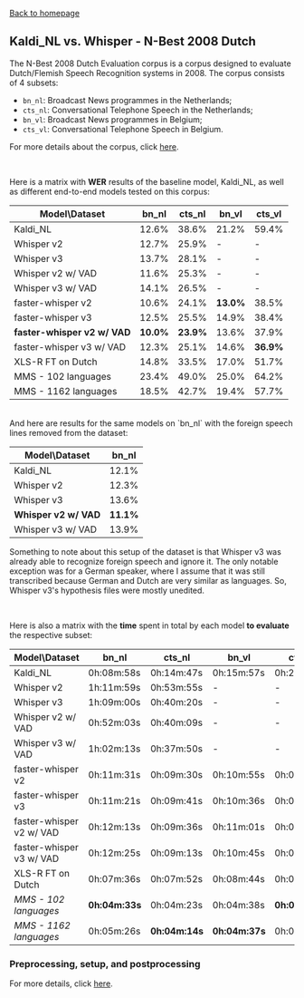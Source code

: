 [Back to homepage](../../index.md)

<h2>Kaldi_NL vs. Whisper - N-Best 2008 Dutch</h2>

The N-Best 2008 Dutch Evaluation corpus is a corpus designed to evaluate Dutch/Flemish Speech Recognition systems in 2008. The corpus consists of 4 subsets:
- `bn_nl`: Broadcast News programmes in the Netherlands;
- `cts_nl`: Conversational Telephone Speech in the Netherlands;
- `bn_vl`: Broadcast News programmes in Belgium;
- `cts_vl`: Conversational Telephone Speech in Belgium.

For more details about the corpus, click [here](https://citeseerx.ist.psu.edu/document?repid=rep1&type=pdf&doi=32b10cb0f4cb99ba934f5be5066638a5ad9b19f2).

<br>

Here is a matrix with **WER** results of the baseline model, Kaldi_NL, as well as different end-to-end models tested on this corpus:

|Model\Dataset|bn_nl|cts_nl|bn_vl|cts_vl|
|---|---|---|---|---|
|Kaldi_NL|12.6%|38.6%|21.2%|59.4%|
|Whisper v2|12.7%|25.9%|-|-|
|Whisper v3|13.7%|28.1%|-|-|
|Whisper v2 w/ VAD|11.6%|25.3%|-|-|
|Whisper v3 w/ VAD|14.1%|26.5%|-|-|
|faster-whisper v2|10.6%|24.1%|**13.0%**|38.5%|
|faster-whisper v3|12.5%|25.5%|14.9%|38.4%|
|**faster-whisper v2 w/ VAD**|**10.0%**|**23.9%**|13.6%|37.9%|
|faster-whisper v3 w/ VAD|12.3%|25.1%|14.6%|**36.9%**|
|XLS-R FT on Dutch|14.8%|33.5%|17.0%|51.7%|
|MMS - 102 languages|23.4%|49.0%|25.0%|64.2%|
|MMS - 1162 languages|18.5%|42.7%|19.4%|57.7%|

<br>
And here are results for the same models on `bn_nl` with the foreign speech lines removed from the dataset:

|Model\Dataset|bn_nl|
|---|---|
|Kaldi_NL|12.1%|
|Whisper v2|12.3%|
|Whisper v3|13.6%|
|**Whisper v2 w/ VAD**|**11.1%**|
|Whisper v3 w/ VAD|13.9%|

Something to note about this setup of the dataset is that Whisper v3 was already able to recognize foreign speech and ignore it. The only notable exception was for a German speaker, where I assume that it was still transcribed because German and Dutch are very similar as languages. So, Whisper v3's hypothesis files were mostly unedited.

<br>

Here is also a matrix with the **time** spent in total by each model **to evaluate** the respective subset:

|Model\Dataset|bn_nl|cts_nl|bn_vl|cts_vl|
|---|---|---|---|---|
|Kaldi_NL|0h:08m:58s|0h:14m:47s|0h:15m:57s|0h:20m:07s|
|Whisper v2|1h:11m:59s|0h:53m:55s|-|-|
|Whisper v3|1h:09m:00s|0h:40m:20s|-|-|
|Whisper v2 w/ VAD|0h:52m:03s|0h:40m:09s|-|-|
|Whisper v3 w/ VAD|1h:02m:13s|0h:37m:50s|-|-|
|faster-whisper v2|0h:11m:31s|0h:09m:30s|0h:10m:55s|0h:09m:39s|
|faster-whisper v3|0h:11m:21s|0h:09m:41s|0h:10m:36s|0h:09m:54s|
|faster-whisper v2 w/ VAD|0h:12m:13s|0h:09m:36s|0h:11m:01s|0h:09m:46s|
|faster-whisper v3 w/ VAD|0h:12m:25s|0h:09m:13s|0h:10m:45s|0h:09m:04s|
|XLS-R FT on Dutch|0h:07m:36s|0h:07m:52s|0h:08m:44s|0h:08m:21s|
|*MMS - 102 languages*|**0h:04m:33s**|0h:04m:23s|0h:04m:38s|**0h:03m:54s**|
|*MMS - 1162 languages*|0h:05m:26s|**0h:04m:14s**|**0h:04m:37s**|0h:03m:55s|

### Preprocessing, setup, and postprocessing
For more details, click [here](./nbest_setup.md).
